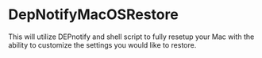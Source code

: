 # DepNotifyMacOSRestore
This will utilize DEPnotify and shell script to fully resetup your Mac with the ability to customize the settings you would like to restore.
